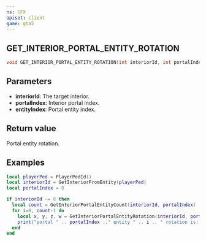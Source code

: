 ```yaml
---
ns: CFX
apiset: client
game: gta5
---
```

## GET_INTERIOR_PORTAL_ENTITY_ROTATION

```c
void GET_INTERIOR_PORTAL_ENTITY_ROTATION(int interiorId, int portalIndex, int entityIndex, float* rotX, float* rotY, float* rotZ, float* rotW);
```

## Parameters
* **interiorId**: The target interior.
* **portalIndex**: Interior portal index.
* **entityIndex**: Portal entity index.

## Return value
Portal entity rotation.

## Examples
```lua
local playerPed = PlayerPedId()
local interiorId = GetInteriorFromEntity(playerPed)
local portalIndex = 0

if interiorId ~= 0 then
  local count = GetInteriorPortalEntityCount(interiorId, portalIndex)
  for i=0, count-1 do
    local x, y, z, w = GetInteriorPortalEntityRotation(interiorId, portalIndex, i)
    print("portal " .. portalIndex .." entity " .. i .. " rotation is: " .. vec4(x, y, z, w))
  end
end
```
